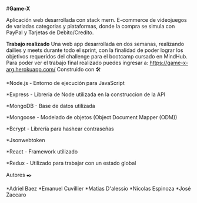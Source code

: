 #**Game-X**

Aplicación web desarrollada con stack mern. E-commerce de videojuegos de variadas categorias y plataformas, donde la compra se simula con PayPal y Tarjetas de Debito/Credito.

**Trabajo realizado**
Una web app desarrollada en dos semanas, realizando dailies y meets durante todo el sprint, con la finalidad de poder lograr los objetivos requeridos del challenge para el bootcamp cursado en MindHub.
Para poder ver el trabajo final realizado puedes ingresar a: https://game-x-arg.herokuapp.com/
Construido con 🛠️

*Node.js - Entorno de ejecución para JavaScript

*Express - Libreria de Node utilizada en la construccion de la API

*MongoDB - Base de datos utilizada

*Mongoose - Modelado de objetos (Object Document Mapper (ODM))

*Bcrypt - Librería para hashear contraseñas

*Jsonwebtoken

*React - Framework utilizado

*Redux - Utilizado para trabajar con un estado global

Autores ✒️

*Adriel Baez
*Emanuel Cuvillier
*Matias D'alessio
*Nicolas Espinoza
*José Zaccaro
